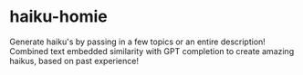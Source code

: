 # haiku-homie

Generate haiku's by passing in a few topics or an entire description! Combined text embedded similarity with GPT completion to create amazing haikus, based on past experience!
